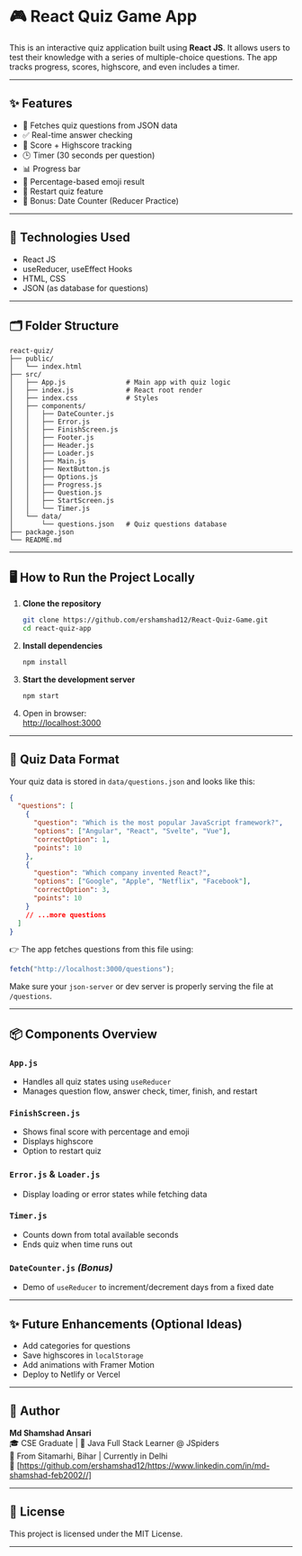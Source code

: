 # 🎮 React Quiz Game App

This is an interactive quiz application built using **React JS**. It allows users to test their knowledge with a series of multiple-choice questions. The app tracks progress, scores, highscore, and even includes a timer.

---

## ✨ Features

- 🔄 Fetches quiz questions from JSON data
- ✅ Real-time answer checking
- 🧠 Score + Highscore tracking
- 🕒 Timer (30 seconds per question)
- 📊 Progress bar
- 💯 Percentage-based emoji result
- 🔁 Restart quiz feature
- 🧪 Bonus: Date Counter (Reducer Practice)

---

## 🚀 Technologies Used

- React JS
- useReducer, useEffect Hooks
- HTML, CSS
- JSON (as database for questions)

---

## 🗂️ Folder Structure

```
react-quiz/
├── public/
│   └── index.html
├── src/
│   ├── App.js               # Main app with quiz logic
│   ├── index.js             # React root render
│   ├── index.css            # Styles
│   ├── components/
│   │   ├── DateCounter.js
│   │   ├── Error.js
│   │   ├── FinishScreen.js
│   │   ├── Footer.js
│   │   ├── Header.js
│   │   ├── Loader.js
│   │   ├── Main.js
│   │   ├── NextButton.js
│   │   ├── Options.js
│   │   ├── Progress.js
│   │   ├── Question.js
│   │   ├── StartScreen.js
│   │   └── Timer.js
│   └── data/
│       └── questions.json   # Quiz questions database
├── package.json
└── README.md
```

---

## 🖥️ How to Run the Project Locally

1. **Clone the repository**

   ```bash
   git clone https://github.com/ershamshad12/React-Quiz-Game.git
   cd react-quiz-app
   ```

2. **Install dependencies**

   ```bash
   npm install
   ```

3. **Start the development server**

   ```bash
   npm start
   ```

4. Open in browser:  
   [http://localhost:3000](http://localhost:3000)

---

## 🧠 Quiz Data Format

Your quiz data is stored in `data/questions.json` and looks like this:

```json
{
  "questions": [
    {
      "question": "Which is the most popular JavaScript framework?",
      "options": ["Angular", "React", "Svelte", "Vue"],
      "correctOption": 1,
      "points": 10
    },
    {
      "question": "Which company invented React?",
      "options": ["Google", "Apple", "Netflix", "Facebook"],
      "correctOption": 3,
      "points": 10
    }
    // ...more questions
  ]
}
```

👉 The app fetches questions from this file using:

```js
fetch("http://localhost:3000/questions");
```

Make sure your `json-server` or dev server is properly serving the file at `/questions`.

---

## 📦 Components Overview

### `App.js`

- Handles all quiz states using `useReducer`
- Manages question flow, answer check, timer, finish, and restart

### `FinishScreen.js`

- Shows final score with percentage and emoji
- Displays highscore
- Option to restart quiz

### `Error.js` & `Loader.js`

- Display loading or error states while fetching data

### `Timer.js`

- Counts down from total available seconds
- Ends quiz when time runs out

### `DateCounter.js` _(Bonus)_

- Demo of `useReducer` to increment/decrement days from a fixed date

---

## ✨ Future Enhancements (Optional Ideas)

- Add categories for questions
- Save highscores in `localStorage`
- Add animations with Framer Motion
- Deploy to Netlify or Vercel

---

## 👤 Author

**Md Shamshad Ansari**  
🎓 CSE Graduate | 🚀 Java Full Stack Learner @ JSpiders  
📍 From Sitamarhi, Bihar | Currently in Delhi  
🔗 [https://github.com/ershamshad12/https://www.linkedin.com/in/md-shamshad-feb2002//]

---

## 📄 License

This project is licensed under the MIT License.

---
